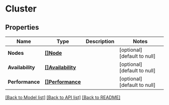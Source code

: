 # Cluster

## Properties
Name | Type | Description | Notes
------------ | ------------- | ------------- | -------------
**Nodes** | [**[]Node**](Node.md) |  | [optional] [default to null]
**Availability** | [**[]Availability**](Availability.md) |  | [optional] [default to null]
**Performance** | [**[]Performance**](Performance.md) |  | [optional] [default to null]

[[Back to Model list]](../README.md#documentation-for-models) [[Back to API list]](../README.md#documentation-for-api-endpoints) [[Back to README]](../README.md)

